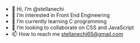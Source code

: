 - 👋 Hi, I’m @stellanechi
- 👀 I’m interested in Front End Engineering
- 🌱 I’m currently learning C programming
- 💞️ I’m looking to collaborate on CSS and JavaScript
- 📫 How to reach me stellanechi65@gmail.com 

<!---
stellanechi/stellanechi is a ✨ special ✨ repository because its `README.md` (this file) appears on your GitHub profile.
You can click the Preview link to take a look at your changes.
--->
